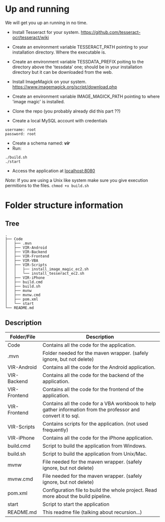 ﻿# Up and running

We will get you up an running in no time. 

* Install Tesseract for your system. https://github.com/tesseract-ocr/tesseract/wiki
* Create an environment variable TESSERACT_PATH pointing to your installation directory. Where the executable is.
* Create an environment variable TESSDATA_PREFIX poiting to the directory above the 'tessdata' one; should be in your installation directory but it can be downloaded from the web.
* Install ImageMagick on your system. https://www.imagemagick.org/script/download.php
* Create an environment variable IMAGE_MAGICK_PATH pointing to where 'image magic' is installed.

* Clone the repo (you probably already did this part ??)
* Create a local MySQL account with credentials
 ```
username: root
password: root
```
* Create a schema named: _**vir**_
* Run: 
```
./build.sh
./start
```
* Access the application at [localhost:8080](localhost:8080)

_Note:_
If you are using a Unix like system make sure you give execution permitions to the files.
```chmod +x build.sh```


# Folder structure information

## Tree
```
.
├── Code
│   ├── .mvn
│   ├── VIR-Android
│   ├── VIR-Backend
│   ├── VIR-Frontend
│   ├── VIR-VBA
│   ├── VIR-Scripts
│   │   ├── install_image_magic_ec2.sh
│   │   └── install_tesseract_ec2.sh
│   ├── VIR-iPhone
│   ├── build.cmd
│   ├── build.sh
│   ├── mvnw
│   ├── mvnw.cmd
│   ├── pom.xml
│   └── start
└── README.md
```

## Description
Folder/File | Description
--- | --- 
Code             | Contains all the code for the application.
.mvn             | Folder needed for the maven wrapper. (safely ignore, but not delete)
VIR-Android      | Contains all the code for the Android application.
VIR-Backend      | Contains all the code for the backend of the application.
VIR-Frontend     | Contains all the code for the frontend of the application.
VIR-Frontend     | Contains all the code for a VBA workbook to help gather information from the professor and convert it to sql.
VIR-Scripts      | Contains scripts for the application. (not used frequently)
VIR-iPhone       | Contains all the code for the iPhone application.
build.cmd        | Script to build the application from Windows.
build.sh         | Script to build the application from Unix/Mac.
mvnw             | File needed for the maven wrapper. (safely ignore, but not delete)
mvnw.cmd         | File needed for the maven wrapper. (safely ignore, but not delete)
pom.xml          | Configuration file to build the whole project. Read more about the build pipeline.
start            | Script to start the application
README.md        | This readme file (talking about recursion...)
